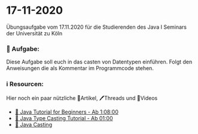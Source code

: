 # 17-11-2020

Übungsaufgabe vom 17.11.2020 für die Studierenden des Java I Seminars der Universität zu Köln


### 📝 Aufgabe:

Diese Aufgabe soll euch in das casten von Datentypen einführen. Folgt den Anweisungen die als Kommentar im Programmcode stehen.


### ℹ️ Resourcen:
Hier noch ein paar nützliche 📃Artikel, 🖊️Threads und 🎥Videos

- [🎥 Java Tutorial for Beginners - Ab 1:08:00](https://www.youtube.com/watch?v=eIrMbAQSU34&t=1076s&ab_channel=ProgrammingwithMosh)
- [🎥 Java Type Casting Tutorial - Ab 01:00](https://www.youtube.com/watch?v=H0LNjF9PSeM&ab_channel=AlexLee)
- [📃 Java Casting](https://www.w3schools.com/java/java_type_casting.asp)
